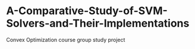 # A-Comparative-Study-of-SVM-Solvers-and-Their-Implementations
Convex Optimization course group study project
